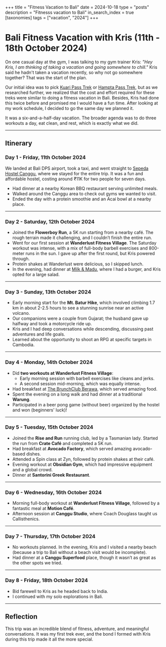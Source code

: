 +++
title = "Fitness Vacation to Bali"
date = 2024-10-18
type = "posts"
description = "Fitnesss vacation to Bali"
in_search_index = true
[taxonomies]
tags = ["vacation", "2024"]
+++

# Bali Fitness Vacation with Kris (11th - 18th October 2024)

On one casual day at the gym, I was talking to my gym trainer Kris:
_"Hey Kris, I am thinking of taking a vacation and going somewhere to chill."_
Kris said he hadn't taken a vacation recently, so why not go somewhere together? That was the start of the plan.

Our initial idea was to pick [Kuari Pass Trek](https://indiahikes.com/kuari-pass) or [Hampta Pass Trek](https://indiahikes.com/hampta-pass), but as we researched further, we realized that the cost and effort required for these treks were similar to doing a fitness vacation in Bali. Besides, Kris had done this twice before and promised me I would have a fun time. After looking at my work schedule, I decided to go the same day we planned it.

It was a six-and-a-half-day vacation. The broader agenda was to do three workouts a day, eat clean, and rest, which is exactly what we did.

---

## Itinerary

### **Day 1 - Friday, 11th October 2024**

We landed at Bali DPS airport, took a taxi, and went straight to [Sepeda Hostel Canggu](https://sepedahostel.com/), where we stayed for the entire trip. It was a fun and affordable hostel, costing around ₹11K for two people for seven days.

- Had dinner at a nearby Korean BBQ restaurant serving unlimited meals.
- Walked around the Canggu area to check out gyms we wanted to visit.
- Ended the day with a protein smoothie and an Acai bowl at a nearby place.

---

### **Day 2 - Saturday, 12th October 2024**

- Joined the **Flowerboy Run**, a 5K run starting from a nearby café. The rough terrain made it challenging, and I couldn’t finish the entire run.
- Went for our first session at **Wanderlust Fitness Village**. The Saturday workout was intense, with a mix of full-body barbell exercises and 800-meter runs in the sun. I gave up after the first round, but Kris powered through.
- Protein shakes at Wanderlust were delicious, so I skipped lunch.
- In the evening, had dinner at [Milk &amp; Madu](https://www.milkandmadu.com/), where I had a burger, and Kris opted for a large salad.

---

### **Day 3 - Sunday, 13th October 2024**

- Early morning start for the **Mt. Batur Hike**, which involved climbing 1.7 km in about 2-2.5 hours to see a stunning sunrise near an active volcano.
- Our companions were a couple from Gujarat; the husband gave up halfway and took a motorcycle ride up.
- Kris and I had deep conversations while descending, discussing past adventures and life goals.
- Learned about the opportunity to shoot an RPG at specific targets in Cambodia.

---

### **Day 4 - Monday, 14th October 2024**

- Did **two workouts at Wanderlust Fitness Village**:
  - Early morning session with barbell exercises like cleans and jerks.
  - A second session mid-morning, which was equally intense.
- Had breakfast at [The BrunchClub Berawa](https://brunchclubbali.com/), which served amazing food.
- Spent the evening on a long walk and had dinner at a traditional **Warung**.
- Participated in a beer pong game (without beer) organized by the hostel and won (beginners' luck)!

---

### **Day 5 - Tuesday, 15th October 2024**

- Joined the **Rise and Run** running club, led by a Tasmanian lady. Started the run from **Crate Café** and completed a 5K run.
- Had breakfast at **Avocado Factory**, which served amazing avocado-based dishes.
- Attended a Spin class at Zyn, followed by protein shakes at their café.
- Evening workout at **Obsidian Gym**, which had impressive equipment and a global crowd.
- Dinner at **Santorini Greek Restaurant**.

---

### **Day 6 - Wednesday, 16th October 2024**

- Morning full-body workout at **Wanderlust Fitness Village**, followed by a fantastic meal at **Motion Café**.
- Afternoon session at **Canggu Studio**, where Coach Douglass taught us Callisthenics.

---

### **Day 7 - Thursday, 17th October 2024**

- No workouts planned. In the evening, Kris and I visited a nearby beach (because a trip to Bali without a beach visit would be incomplete).
- Had dinner at a **Canggu Superfood** place, though it wasn’t as great as the other spots we tried.

---

### **Day 8 - Friday, 18th October 2024**

- Bid farewell to Kris as he headed back to India.
- I continued with my solo explorations in Bali.

---

## Reflection

This trip was an incredible blend of fitness, adventure, and meaningful conversations. It was my first trek ever, and the bond I formed with Kris during this trip made it all the more special.
